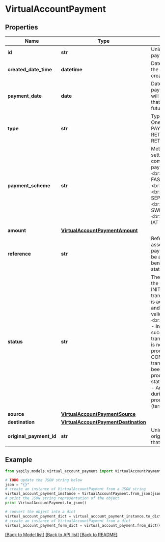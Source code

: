 # VirtualAccountPayment


## Properties
Name | Type | Description | Notes
------------ | ------------- | ------------- | -------------
**id** | **str** | Unique id of the payment | [optional] 
**created_date_time** | **datetime** | Date and time that the payment was created | [optional] 
**payment_date** | **date** | Date on which the payment instruction will be executed, that may be in the future | [optional] 
**type** | **str** | Type of payment. One of PAY_IN, PAY_OUT, RETURN_IN or RETURN_OUT | [optional] 
**payment_scheme** | **str** | Method of settlement to complete the payment. One of: &lt;br&gt; FASTER_PAYMENTS &lt;br&gt; SEPA_CREDIT &lt;br&gt; SEPA_INSTANT &lt;br&gt; SWIFT &lt;br&gt; SWIFT_EXPRESS &lt;br&gt; CHAPS &lt;br&gt; IAT &lt;br&gt; WIRE | [optional] 
**amount** | [**VirtualAccountPaymentAmount**](VirtualAccountPaymentAmount.md) |  | [optional] 
**reference** | **str** | Reference to be associated with the payment. This will be appear on the beneficiary&#39;s bank statement | [optional] 
**status** | **str** | The current state of the transaction &lt;br&gt; INITIATED - The transaction request is acknowledged and will not undergo validation checks &lt;br&gt; PROCESSING - Initial checks succeeded and the transaction request is now being processed &lt;br&gt; COMPLETED - The transaction has been successfully processed (terminal status) &lt;br&gt; FAILED - An failure occured during transaction processing (terminal status) | [optional] 
**source** | [**VirtualAccountPaymentSource**](VirtualAccountPaymentSource.md) |  | [optional] 
**destination** | [**VirtualAccountPaymentDestination**](VirtualAccountPaymentDestination.md) |  | [optional] 
**original_payment_id** | **str** | Unique id of the original payment that was refunded | [optional] 

## Example

```python
from yapily.models.virtual_account_payment import VirtualAccountPayment

# TODO update the JSON string below
json = "{}"
# create an instance of VirtualAccountPayment from a JSON string
virtual_account_payment_instance = VirtualAccountPayment.from_json(json)
# print the JSON string representation of the object
print VirtualAccountPayment.to_json()

# convert the object into a dict
virtual_account_payment_dict = virtual_account_payment_instance.to_dict()
# create an instance of VirtualAccountPayment from a dict
virtual_account_payment_form_dict = virtual_account_payment.from_dict(virtual_account_payment_dict)
```
[[Back to Model list]](../README.md#documentation-for-models) [[Back to API list]](../README.md#documentation-for-api-endpoints) [[Back to README]](../README.md)


